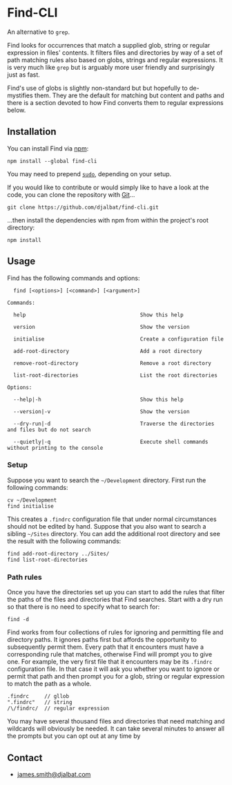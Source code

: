 # Find-CLI

An alternative to `grep`.

Find looks for occurrences that match a supplied glob, string or regular expression in files' contents.
It filters files and directories by way of a set of path matching rules also based on globs, strings and regular expressions.
It is very much like `grep` but is arguably more user friendly and surprisingly just as fast.

Find's use of globs is slightly non-standard but but hopefully to de-mystifies them.
They are the default for matching but content and paths and there is a section devoted to how Find converts them to regular expressions below.

## Installation

You can install Find via [npm](https://www.npmjs.com/):

    npm install --global find-cli

You may need to prepend [`sudo`](https://en.wikipedia.org/wiki/Sudo), depending on your setup.

If you would like to contribute or would simply like to have a look at the code, you can clone the repository with [Git](https://git-scm.com/)...

    git clone https://github.com/djalbat/find-cli.git

...then install the dependencies with npm from within the project's root directory:

    npm install

## Usage

Find has the following commands and options:

```
  find [<options>] [<command>] [<argument>]

Commands:

  help                                     Show this help
 
  version                                  Show the version

  initialise                               Create a configuration file

  add-root-directory                       Add a root directory

  remove-root-directory                    Remove a root directory

  list-root-directories                    List the root directories
  
Options:

  --help|-h                                Show this help

  --version|-v                             Show the version

  --dry-run|-d                             Traverse the directories and files but do not search

  --quietly|-q                             Execute shell commands without printing to the console
```

### Setup

Suppose you want to search the `~/Development` directory.
First run the following commands:

    cv ~/Development
    find initialise

This creates a `.findrc` configuration file that under normal circumstances should not be edited by hand.
Suppose that you also want to search a sibling `~/Sites` directory.
You can add the additional root directory and see the result with the following commands: 

    find add-root-directory ../Sites/
    find list-root-directories

### Path rules

Once you have the directories set up you can start to add the rules that filter the paths of the files and directories that Find searches.
Start with a dry run so that there is no need to specify what to search for:

    find -d

Find works from four collections of rules for ignoring and permitting file and directory paths.
It ignores paths first but affords the opportunity to subsequently permit them.
Every path that it encounters must have a corresponding rule that matches, otherwise Find will prompt you to give one.
For example, the very first file that it encounters may be its `.findrc` configuration file.
In that case it will ask you whether you want to ignore or permit that path and then prompt you for a glob, string or regular expression to match the path as a whole.

    .findrc     // gllob
    ".findrc"   // string
    /\/findrc/  // regular expression

You may have several thousand files and directories that need matching and wildcards will obviously be needed.
It can take several minutes to answer all the prompts but you can opt out at any time by 

## Contact

* james.smith@djalbat.com
